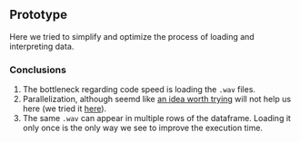 ## Prototype
Here we tried to simplify and optimize the process of loading and interpreting data.

### Conclusions
1. The bottleneck regarding code speed is loading the `.wav` files.
2. Parallelization, although seemd like [an idea worth trying](https://github.com/elpaco-escience/ffmpeg-test/blob/fdbb6c44c49f10c76237a05579fd6c2e9e265e07/approaches.ipynb) will not help us here (we tried it [here](https://github.com/elpaco-escience/ffmpeg-test/blob/4c30c46af2cf8da82fb205b2c037d3d0d4fa5046/clean.ipynb)).
3. The same `.wav` can appear in multiple rows of the dataframe. Loading it only once is the only way we see to improve the execution time.
